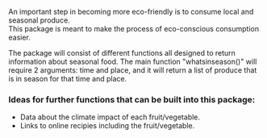 
An important step in becoming more eco-friendly is to consume local and seasonal produce.  
This package is meant to make the process of eco-conscious consumption easier.  
  
The package will consist of different functions all designed to return information about seasonal food. The main function "whatsinseason()" will require 2 arguments: time and place, and it will return a list of produce that is in season for that time and place. 

### Ideas for further functions that can be built into this package:  
  
* Data about the climate impact of each fruit/vegetable.  
* Links to online recipies including the fruit/vegetable.  

